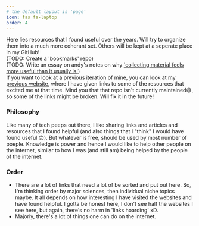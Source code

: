```yaml
---
# the default layout is 'page'
icon: fas fa-laptop
order: 4
---
```


Here lies resources that I found useful over the years. Will try to organize them into a much more coherant set. Others will be kept at a seperate place in my GitHub! <br>(TODO: Create a 'bookmarks' repo) <br>
(TODO: Write an essay on andy's notes on why ['collecting material feels more useful than it usually is'](https://notes.andymatuschak.org/zQm6XAB3XXrXLHzF7gahpJ2)) <br>
If you want to look at a previous iteration of mine, you can look at [my previous website](https://sanathnu.github.io/Website-For-Cool-Websites/), where I have given links to some of the resources that excited me at that time. Mind you that that repo isn't currently maintained😅, so some of the links might be broken. Will fix it in the future!

### Philosophy
Like many of tech peeps out there, I like sharing links and articles and resources that I found helpful (and also things that I "think" I would have found useful 🙃). But whatever is free, should be used by most number of poeple. Knowledge is power and hence I would like to help other people on the internet, similar to how I was (and still am) being helped by the people of the internet.

### Order
* There are a lot of links that need a lot of be sorted and put out here. So, I'm thinking order by major sciences, then individual niche topics maybe. It all depends on how interesting I have visited the websites and have found helpful. I gotta be honest here, I don't see half the websites I see here, but again, there's no harm in 'links hoarding' xD. 
* Majorly, there's a lot of things one can do on the internet. 